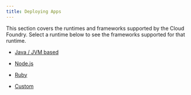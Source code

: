 ```yaml
---
title: Deploying Apps
---
```


This section covers the runtimes and frameworks supported by the Cloud Foundry. Select a runtime below to see the frameworks supported for that runtime. 

* [Java / JVM based](jvm/index.html)

* [Node.js](javascript/index.html)

* [Ruby](ruby/index.html)

* [Custom](custom/index.html)

